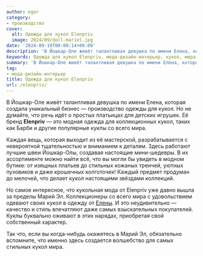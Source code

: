 ```yaml
---
author: egor
category:
- производство
cover:
  alt: Одежда для кукол Elenpriv
  image: 2024/09/doll-mariel.jpg
date: '2024-09-19T00:00:14+00:00'
description: 'В Йошкар-Оле живёт талантливая девушка по имени Елена, которая создала уникальный бизнес — производство одежды для кукол. Но не думайте, что речь идёт о...'
keywords: Одежда для кукол Elenpriv, мода-дизайн-интерьер, кукол, мира, йошкар, которая, elenpriv, это, куклы, стильных, марий, самых, оле, живт, талантливая, девушка, имени
summary: 'В Йошкар-Оле живёт талантливая девушка по имени Елена, которая создала уникальный бизнес — производство одежды для кукол. Но не думайте, что речь идёт о...'
tag:
- мода-дизайн-интерьер
title: Одежда для кукол Elenpriv
url: /elenpriv/
---
```


В Йошкар-Оле живёт талантливая девушка по имени Елена, которая создала уникальный бизнес — производство одежды для кукол. Но не думайте, что речь идёт о простых платьицах для детских игрушек. Её бренд **Elenpriv** — это модная одежда для коллекционных кукол, таких как Барби и другие популярные куклы со всего мира.

Каждая вещь, которая выходит из её мастерской, разрабатывается с невероятной тщательностью и вниманием к деталям. Здесь работают лучшие швеи Йошкар-Олы, создавая настоящие мини-шедевры. В их ассортименте можно найти всё, что вы могли бы увидеть в модном бутике: от изящных платьев до стильных кожаных тренчей, уютных пуховиков и даже крошечных колготочек! Каждый предмет продуман до мелочей, что делает кукол настоящими звёздами коллекций.

Но самое интересное, что кукольная мода от Elenpriv уже давно вышла за пределы Марий Эл. Коллекционеры со всего мира с удовольствием одевают своих кукол в одежду от [Елены](https://www.elenpriv.com/). И это неудивительно — качество и стиль впечатляют даже самых взыскательных покупателей. Куклы буквально оживают в этих нарядах, приобретая свой собственный характер.

Так что, если вы когда-нибудь окажетесь в Марий Эл, обязательно вспомните, что именно здесь создается волшебство для самых стильных кукол мира.